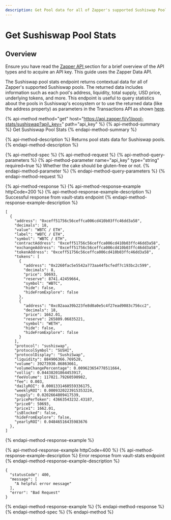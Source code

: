 ```yaml
---
description: Get Pool data for all of Zapper's supported Sushiswap Pools
---
```


# Get Sushiswap Pool Stats

## Overview

Ensure you have read the [Zapper API ](../zapper-api.md)section for a brief overview of the API types and to acquire an API key. This guide uses the Zapper Data API.

The Sushiswap pool stats endpoint returns contextual data for all of Zapper's supported Sushiswap pools. The returned data includes information such as each pool's address, liquidity, total supply, USD price, underlying tokens, and more. This endpoint is useful to query statistics about the pools in Sushiswap's ecosystem or to use the returned data \(like the address property\) as parameters in the Transactions API as shown [here](yearn-zap-in.md#zap-in).

{% api-method method="get" host="https://api.zapper.fi/v1/pool-stats/sushiswap?api\_key=" path="api\_key" %}
{% api-method-summary %}
Get Sushiswap Pool Stats
{% endapi-method-summary %}

{% api-method-description %}
Returns pool stats data for Sushiswap pools.
{% endapi-method-description %}

{% api-method-spec %}
{% api-method-request %}
{% api-method-query-parameters %}
{% api-method-parameter name="api\_key" type="string" required=true %}
Whether the cake should be gluten-free or not.
{% endapi-method-parameter %}
{% endapi-method-query-parameters %}
{% endapi-method-request %}

{% api-method-response %}
{% api-method-response-example httpCode=200 %}
{% api-method-response-example-description %}
Successful response from vault-stats endpoint
{% endapi-method-response-example-description %}

```
[
  {
    "address": "0xceff51756c56ceffca006cd410b03ffc46dd3a58",
    "decimals": 18,
    "value": "WBTC / ETH",
    "label": "WBTC / ETH",
    "symbol": "WBTC / ETH",
    "contractAddress": "0xceff51756c56ceffca006cd410b03ffc46dd3a58",
    "exchangeAddress": "0xceff51756c56ceffca006cd410b03ffc46dd3a58",
    "tokenAddress": "0xceff51756c56ceffca006cd410b03ffc46dd3a58",
    "tokens": [
      {
        "address": "0x2260fac5e5542a773aa44fbcfedf7c193bc2c599",
        "decimals": 8,
        "price": 50693,
        "reserve": 8741.42459664,
        "symbol": "WBTC",
        "hide": false,
        "hideFromExplore": false
      },
      {
        "address": "0xc02aaa39b223fe8d0a0e5c4f27ead9083c756cc2",
        "decimals": 18,
        "price": 1662.01,
        "reserve": 265809.06835221,
        "symbol": "WETH",
        "hide": false,
        "hideFromExplore": false
      }
    ],
    "protocol": "sushiswap",
    "protocolSymbol": "SUSHI",
    "protocolDisplay": "SushiSwap",
    "liquidity": 884906366.769528,
    "volume": 39273930.86863661,
    "volumeChangePercentage": 0.009623654778511664,
    "volliq": 0.04438201864453917,
    "feeVolume": 117821.79260590982,
    "fee": 0.003,
    "dailyROI": 0.0001331460559336175,
    "weeklyROI": 0.0009320223915353224,
    "supply": 0.0202664809417539,
    "pricePerToken": 43663543232.43187,
    "price0": 50693,
    "price1": 1662.01,
    "isBlocked": false,
    "hideFromExplore": false,
    "yearlyROI": 0.04846516435983676
  },
]
```
{% endapi-method-response-example %}

{% api-method-response-example httpCode=400 %}
{% api-method-response-example-description %}
Error response from vault-stats endpoint
{% endapi-method-response-example-description %}

```
{
  "statusCode": 400,
  "message": [
    "A helpful error message"
  ],
  "error": "Bad Request"
}
```
{% endapi-method-response-example %}
{% endapi-method-response %}
{% endapi-method-spec %}
{% endapi-method %}



